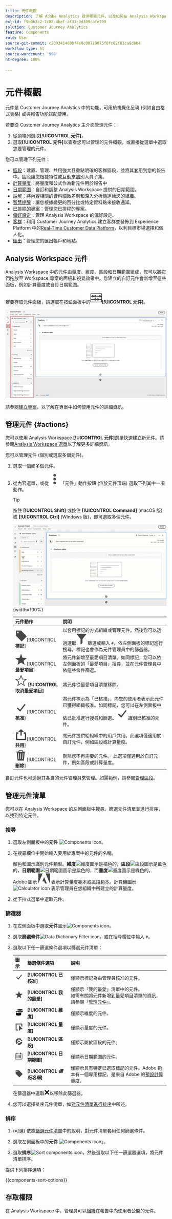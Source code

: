 ```yaml
---
title: 元件概觀
description: 了解 Adobe Analytics 提供哪些元件，以及如何在 Analysis Workspace 中使用這些元件。
exl-id: f9b0b3c2-7c88-4bef-af33-0d309cafe799
solution: Customer Journey Analytics
feature: Components
role: User
source-git-commit: c209341400bf4e0c00719075f0fc82f81ca9dbb4
workflow-type: ht
source-wordcount: '908'
ht-degree: 100%

---
```


# 元件概觀

元件是 Customer Journey Analytics 中的功能，可用於視覺化呈現 (例如自由格式表格) 或與報告功能搭配使用。

若要從 Customer Journey Analytics 主介面管理元件：

1. 從頂端列選取&#x200B;**[!UICONTROL 元件]**。
1. 選取&#x200B;**[!UICONTROL 元件]**&#x200B;以查看您可以管理的元件概觀，或直接從選單中選取您要管理的元件。

您可以管理下列元件：

* [區段](segments/seg-overview.md)：建置、管理、共用強大且重點明確的客群區段，並將其套用到您的報告中。區段讓您根據特性或互動來識別人員子集。
* [計算量度](calc-metrics/calc-metr-overview.md)：將量度和公式作為新元件用於報告中
* [日期範圍](date-ranges/create.md)：自訂和調整 Analysis Workspace 提供的日期範圍。
* [註解](/help/components/annotations/overview.md)：將內容相關的資料細微差別和深入分析傳達給您的組織。
* [智慧提醒](/help/components/c-intelligent-alerts/intelligent-alerts.md)：讓您根據變更的百分比或特定資料點來接收通知。
* [已排程的專案](/help/analysis-workspace/export/t-schedule-report.md#scheduled-projects-manager)：管理您已排程的專案。
* [偏好設定](/help/analysis-workspace/user-preferences.md)：管理 Analysis Workspace 的偏好設定。
* [客群](/help/components/audiences/audiences-overview.md)：利用 Customer Journey Analytics 建立客群並發佈到 Experience Platform 中的[Real-Time Customer Data Platform](https://experienceleague.adobe.com/zh-hant/docs/experience-platform/profile/home)，以利目標市場選擇和個人化。
* [匯出](/help/components/exports/manage-export-locations.md)：管理您的匯出帳戶和地點。


## Analysis Workspace 元件

Analysis Workspace 中的元件由量度、維度、區段和日期範圍組成，您可以將它們拖放至 Workspace 專案的面板和視覺效果中。您建立的自訂元件會新增至這些面板，例如計算量度或自訂日期範圍。

若要存取元件面板，請選取在按鈕面板中的![Curate](/help/assets/icons/Curate.svg)**[!UICONTROL 元件]**。

![Workspace panel highlighting the Components icon in the left-rail](assets/components.png)

請參閱[建立專案](/help/analysis-workspace/home.md)，以了解在專案中如何使用元件的詳細資訊。


## 管理元件 {#actions}

您可以使用 Analysis Workspace **[!UICONTROL 元件]**&#x200B;選單快速建立新元件。請參閱[Analysis Workspace 選單](/help/analysis-workspace/home.md#menu)以了解更多詳細資訊。

您可以管理元件 (個別或選取多個元件)。

1. 選取一個或多個元件。

1. 從內容選單，或從![MoreVertical](/help/assets/icons/MoreVertical.svg)「元件」動作按鈕 (位於元件頂端) 選取下列其中一項動作。


   >[!TIP]
   >
   >按住 **[!UICONTROL Shift]** 或按住 **[!UICONTROL Command]** (macOS 版) 或 **[!UICONTROL Ctrl]** (Windows 版)，即可選取多個元件。


   ![「元件動作」清單，顯示「標記」、「我的最愛」、「核准」、「共用」和「刪除」。](assets/component-menu.gif){width=100%}

   | 元件動作 | 說明 |
   |--- |--- |
   | ![Label](/help/assets/icons/Label.svg)[!UICONTROL **標記**] | 以套用標記的方式組織或管理元件。然後您可以透過選取![Filter](/help/assets/icons/Filter.svg)篩選或輸入 `#`，依左側面板的標記進行搜尋。標記也會作為元件管理員中的篩選器。 |
   | ![Star](/help/assets/icons/Star.svg)[!UICONTROL **最愛項目**] | 將元件新增至最愛項目清單。如同標記，您可以依左側面板的「最愛項目」搜尋，並在元件管理員中依這些條件篩選。 |
   | ![StarOutline](/help/assets/icons/StarOutline.svg) **[!UICONTROL 取消最愛項目]** | 將元件從最愛項目清單移除。 |
   | ![Checkmark](/help/assets/icons/Checkmark.svg)[!UICONTROL **核准**] | 將元件標示為「已核准」，向您的使用者表示此元件已獲得組織核准。如同標記，您可以在左側面板中依已批准進行搜尋和篩選。![Checkmark](/help/assets/icons/Checkmark.svg)識別已核准的元件。 |
   | ![Share](/help/assets/icons/ShareAlt.svg)[!UICONTROL **共用**] | 缃元件提供給組織中的用戶共用。此選項僅適用於自訂元件，例如區段或計算量度。 |
   | ![Delete](/help/assets/icons/Delete.svg)[!UICONTROL **刪除**] | 刪除您不再需要的元件。 此選項僅適用於自訂元件，例如區段或計算量度。 |

自訂元件也可透過其各自的元件管理員來管理。如需範例，請參閱[管理區段](/help/components/segments/seg-manage.md)。

## 管理元件清單

您可以在 Analysis Workspace 的左側面板中搜尋、篩選元件清單並進行排序，以找到特定元件。

### 搜尋

1. 選取左側面板中的&#x200B;**元件** ![Components icon](https://spectrum.adobe.com/static/icons/workflow_18/Smock_Curate_18_N.svg)。

2. 在搜尋欄位中開始輸入要用於專案中的元件的名稱。

   顏色和圖示識別元件類型。**維度**![維度圖示](https://spectrum.adobe.com/static/icons/workflow_18/Smock_Data_18_N.svg)是橘色的，**區段**![區段圖示](https://spectrum.adobe.com/static/icons/workflow_18/Smock_Segmentation_18_N.svg)是藍色的，**日期範圍**![日期範圍圖示](https://spectrum.adobe.com/static/icons/workflow_18/Smock_Calendar_18_N.svg)是紫色的，而&#x200B;**量度**![量度圖示](https://spectrum.adobe.com/static/icons/workflow_18/Smock_Event_18_N.svg)是綠色的。<br/>Adobe 圖示 ![AdobeLogo](/help/assets/icons/AdobeLogoSmall.svg) 表示計算量度範本或區段範本。計算機圖示![Calculator icon](https://spectrum.adobe.com/static/icons/workflow_18/Smock_Calculator_18_N.svg) 表示管理員在您組織中所建立的計算量度。

3. 從下拉式選單中選取元件。

### 篩選器

1. 在左側面板中選取&#x200B;**元件**&#x200B;圖示![Components icon](https://spectrum.adobe.com/static/icons/workflow_18/Smock_Curate_18_N.svg)。


2. 選取&#x200B;**篩選條件**![Data Dictionary Filter icon](https://spectrum.adobe.com/static/icons/workflow_18/Smock_Filter_18_N.svg)，或在搜尋欄位中輸入 `#`。

3. 選取以下任一篩選條件選項以篩選元件清單：

   | 圖示 | 篩選條件選項 | 說明 |
   |---------|---|----------|
   | ![Checkmark](/help/assets/icons/Checkmark.svg) | **[!UICONTROL 已核准]** | 僅顯示標記為由管理員核准的元件。 |
   | ![Star](/help/assets/icons/Star.svg) | **[!UICONTROL 我的最愛]** | 僅顯示「我的最愛」清單中的元件。<br/>如需有關將元件新增到最愛項目清單的資訊，請參閱「[管理元件](#manage-components)」。 |
   | ![Dimensions](/help/assets/icons/Dimensions.svg) | **[!UICONTROL 維度]** | 僅顯示維度的元件。 |
   | ![Event](/help/assets/icons/Event.svg) | **[!UICONTROL 量度]** | 僅顯示量度的元件。 |
   | ![Segmentation](/help/assets/icons/Segmentation.svg) | **[!UICONTROL 區段]** | 僅顯示屬於區段的元件。 |
   | ![Calendar](/help/assets/icons/Calendar.svg) | **[!UICONTROL 日期範圍]** | 僅顯示日期範圍的元件。 |
   | ![Label](/help/assets/icons/Label.svg) | **[!UICONTROL *標記名稱&#x200B;*]** | 僅顯示具有特定已選取標記的元件。Adobe 範本有一個專用標記，是來自 Adobe 的[預設計算量度](/help/components/calc-metrics/default-calcmetrics.md)。 |

   在篩選器中選取![CrossSize75](/help/assets/icons/CrossSize75.svg)以移除此篩選器。

4. 您可以選擇排序元件清單，如[對元件清單進行排序](#sort-the-component-list)中所述。

### 排序

<!-- {{release-limited-testing-section}}-->

1. (可選) 依據[篩選元件清單](#filter-the-component-list)中的說明，對元件清單套用任何篩選條件。

2. 選取左側面板中的&#x200B;**元件** ![Components icon](https://spectrum.adobe.com/static/icons/workflow_18/Smock_Curate_18_N.svg)」。

3. 選取&#x200B;**排序**![Sort components icon](https://spectrum.adobe.com/static/icons/workflow_18/Smock_SortOrderDown_18_N.svg)，然後選取以下任一篩選器選項，將元件清單排序。

提供下列排序選項：

{{components-sort-options}}

## 存取權限

在 Analysis Workspace 中，管理員可以[組織](/help/analysis-workspace/curate-share/curate.md)在報告中向使用者公開的元件。

